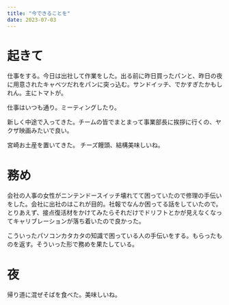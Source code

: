 ```yaml
---
title: "今できることを"
date: 2023-07-03
---
```


# 起きて
仕事をする。今日は出社して作業をした。出る前に昨日買ったパンと、昨日の夜に用意されたキャベツだれをパンに突っ込む。サンドイッチ、でかすぎたかもしれん。主にトマトが。

仕事はいつも通り。ミーティングしたり。


新しく中途で入ってきた。チームの皆でまとまって事業部長に挨拶に行くの、ヤクザ映画みたいで良い。

宮崎お土産を置いてきた。
チーズ饅頭、結構美味しいね。
# 務め
会社の人事の女性がニンテンドースイッチ壊れてて困っていたので修理の手伝いをした。会社に出社のはこれが目的。社報でなんか困ってる話をしていたので。とりあえず、接点復活材をかけてみたらそれだけでドリフトとかが見えなくなってキャリブレーションが落ち着いたので良かった。

こういったパソコンカタカタの知識で困っている人の手伝いをする。もらったものを返す。そういった形で務めを果たしている。

# 夜
帰り道に混ぜそばを食べた。美味しいね。